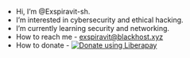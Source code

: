 -  Hi, I’m @Exspiravit-sh. 
-  I’m interested in cybersecurity and ethical hacking. 
-  I’m currently learning security and networking. 
-  How to reach me - exspiravit@blackhost.xyz
-  How to donate -
<a href="https://liberapay.com/Exspiravit.sh/donate"><img alt="Donate using Liberapay" src="https://liberapay.com/assets/widgets/donate.svg"></a>
<!---
Exspiravit-sh/Exspiravit-sh is a ✨ special ✨ repository because its `README.md` (this file) appears on your GitHub profile.
You can click the Preview link to take a look at your changes.
--->
